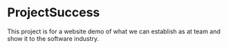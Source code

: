 # ProjectSuccess
This project is for a website demo of what we can establish as at team and show it to the software industry.
